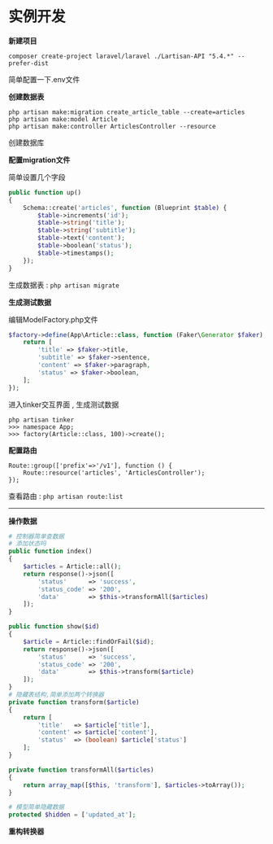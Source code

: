 # 实例开发

**新建项目**

```
composer create-project laravel/laravel ./Lartisan-API "5.4.*" --prefer-dist
```

简单配置一下.env文件

**创建数据表**

```
php artisan make:migration create_article_table --create=articles
php artisan make:model Article
php artisan make:controller ArticlesController --resource
```

创建数据库

**配置migration文件**

简单设置几个字段

```php
public function up()
{
    Schema::create('articles', function (Blueprint $table) {
        $table->increments('id');
        $table->string('title');
        $table->string('subtitle');
        $table->text('content');
        $table->boolean('status');
        $table->timestamps();
    });
}
```

生成数据表 : `php artisan migrate`

**生成测试数据**

编辑ModelFactory.php文件

```php
$factory->define(App\Article::class, function (Faker\Generator $faker) {
    return [
        'title' => $faker->title,
        'subtitle' => $faker->sentence,
        'content' => $faker->paragraph,
        'status' => $faker->boolean,
    ];
});
```

进入tinker交互界面 , 生成测试数据

```
php artisan tinker
>>> namespace App;
>>> factory(Article::class, 100)->create();
```

**配置路由**

```
Route::group(['prefix'=>'/v1'], function () {
    Route::resource('articles', 'ArticlesController');
});
```

查看路由 : `php artisan route:list`

---

**操作数据**

```php
# 控制器简单查数据
# 添加状态吗
public function index()
{
    $articles = Article::all();
    return response()->json([
        'status'      => 'success',
        'status_code' => '200',
        'data'        => $this->transformAll($articles)
    ]);
}

public function show($id)
{
    $article = Article::findOrFail($id);
    return response()->json([
        'status'      => 'success',
        'status_code' => '200',
        'data'        => $this->transform($article)
    ]);
}
# 隐藏表结构,简单添加两个转换器
private function transform($article)
{
    return [
        'title'   => $article['title'],
        'content' => $article['content'],
        'status'  => (boolean) $article['status']
    ];
}

private function transformAll($articles)
{
    return array_map([$this, 'transform'], $articles->toArray());
}

# 模型简单隐藏数据
protected $hidden = ['updated_at'];
```

**重构转换器**

```

```



